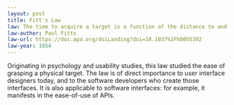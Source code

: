 ```yaml
---
layout: post
title: Fitt's Law
law: The time to acquire a target is a function of the distance to and the size of the target.
law-author: Paul Fitts
law-url: https://doi.apa.org/doiLanding?doi=10.1037%2Fh0055392
law-year: 1954
---
```


Originating in psychology and usability studies, this law studied the ease of grasping a physical target. The law is of direct importance to user interface designers today, and to the software developers who create those interfaces. It is also applicable to software interfaces: for example, it manifests in the ease-of-use of APIs.